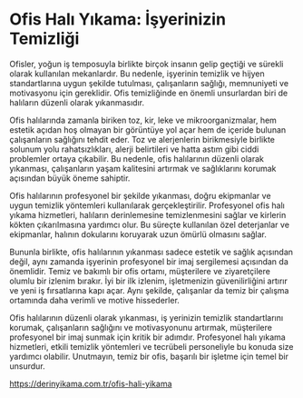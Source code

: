 # Ofis Halı Yıkama: İşyerinizin Temizliği

Ofisler, yoğun iş temposuyla birlikte birçok insanın gelip geçtiği ve sürekli olarak kullanılan mekanlardır. Bu nedenle, işyerinin temizlik ve hijyen standartlarına uygun şekilde tutulması, çalışanların sağlığı, memnuniyeti ve motivasyonu için gereklidir. Ofis temizliğinde en önemli unsurlardan biri de halıların düzenli olarak yıkanmasıdır.

Ofis halılarında zamanla biriken toz, kir, leke ve mikroorganizmalar, hem estetik açıdan hoş olmayan bir görüntüye yol açar hem de içeride bulunan çalışanların sağlığını tehdit eder. Toz ve alerjenlerin birikmesiyle birlikte solunum yolu rahatsızlıkları, alerji belirtileri ve hatta astım gibi ciddi problemler ortaya çıkabilir. Bu nedenle, ofis halılarının düzenli olarak yıkanması, çalışanların yaşam kalitesini artırmak ve sağlıklarını korumak açısından büyük öneme sahiptir.

Ofis halılarının profesyonel bir şekilde yıkanması, doğru ekipmanlar ve uygun temizlik yöntemleri kullanılarak gerçekleştirilir. Profesyonel ofis halı yıkama hizmetleri, halıların derinlemesine temizlenmesini sağlar ve kirlerin kökten çıkarılmasına yardımcı olur. Bu süreçte kullanılan özel deterjanlar ve ekipmanlar, halının dokularını koruyarak uzun ömürlü olmasını sağlar.

Bununla birlikte, ofis halılarının yıkanması sadece estetik ve sağlık açısından değil, aynı zamanda işyerinin profesyonel bir imaj sergilemesi açısından da önemlidir. Temiz ve bakımlı bir ofis ortamı, müşterilere ve ziyaretçilere olumlu bir izlenim bırakır. İyi bir ilk izlenim, işletmenizin güvenilirliğini artırır ve yeni iş fırsatlarına kapı açar. Aynı şekilde, çalışanlar da temiz bir çalışma ortamında daha verimli ve motive hissederler.

Ofis halılarının düzenli olarak yıkanması, iş yerinizin temizlik standartlarını korumak, çalışanların sağlığını ve motivasyonunu artırmak, müşterilere profesyonel bir imaj sunmak için kritik bir adımdır. Profesyonel halı yıkama hizmetleri, etkili temizlik yöntemleri ve tecrübeli personeliyle bu konuda size yardımcı olabilir. Unutmayın, temiz bir ofis, başarılı bir işletme için temel bir unsurdur.


https://derinyikama.com.tr/ofis-hali-yikama
